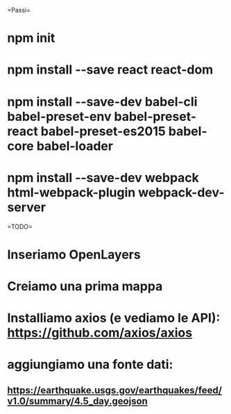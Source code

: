 =Passi=

# npm init
# npm install --save react react-dom
# npm install --save-dev babel-cli babel-preset-env babel-preset-react babel-preset-es2015 babel-core babel-loader
# npm install --save-dev webpack html-webpack-plugin webpack-dev-server

=TODO=

# Inseriamo OpenLayers
# Creiamo una prima mappa
# Installiamo axios (e vediamo le API): https://github.com/axios/axios
# aggiungiamo una fonte dati: 
## https://earthquake.usgs.gov/earthquakes/feed/v1.0/summary/4.5_day.geojson
